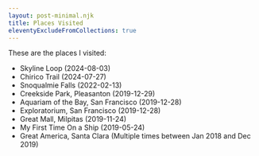 ```yaml
---
layout: post-minimal.njk
title: Places Visited
eleventyExcludeFromCollections: true
---
```


These are the places I visited:

- Skyline Loop (2024-08-03)
- Chirico Trail (2024-07-27)
- Snoqualmie Falls (2022-02-13)
- Creekside Park, Pleasanton (2019-12-29)
- Aquariam of the Bay, San Francisco (2019-12-28)
- Exploratorium, San Francisco (2019-12-28)
- Great Mall, Milpitas (2019-11-24)
- My First Time On a Ship (2019-05-24)
- Great America, Santa Clara (Multiple times between Jan 2018 and Dec 2019)
